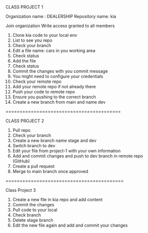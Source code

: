 CLASS PROJECT 1

Organization name : DEALERSHIP
Repository name: kia

Join organization
Write access granted to all members

1. Clone kia code to your local env
2. List to see you repo
3. Check your branch
4. Edit a file name: cars in you working area
5. Check status
6. Add the file
7. Check status
8. Commit the changes with you commit message
9. You might need to configure your credentials
10. Check your remote repo
11. Add your remote repo if not already there
12. Push your code to remote repo
13. Ensure you pushing to the correct branch
14. Create a new branch from main and name dev

=========================================

CLASS PROJECT 2

1. Pull repo
2. Check your branch
3. Create a new branch name stage and dev
4. Switch branch to dev 
5. Edit your file from project-1 with your own information
6. Add and commit changes and push to dev branch in remote repo (GitHub)
7. Create a pull request 
8. Merge to main branch once approved

==========================================

Class Project 3

1. Create a new file in kia repo and add content
2. Commit the changes
3. Pull code to your local
4. Check branch
5. Delete stage branch
6. Edit the new file again and add and commit your changes

